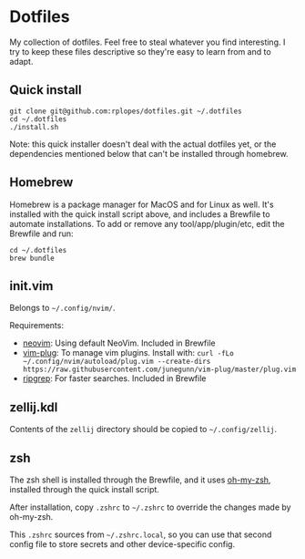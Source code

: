 # Dotfiles

My collection of dotfiles. Feel free to steal whatever you find interesting. I try to keep these files descriptive so they're easy to learn from and to adapt.

## Quick install

```
git clone git@github.com:rplopes/dotfiles.git ~/.dotfiles
cd ~/.dotfiles
./install.sh
```

Note: this quick installer doesn't deal with the actual dotfiles yet, or the dependencies mentioned below that can't be installed through homebrew.

## Homebrew

Homebrew is a package manager for MacOS and for Linux as well. It's installed with the quick install script above, and includes a Brewfile to automate installations. To add or remove any tool/app/plugin/etc, edit the Brewfile and run:

```
cd ~/.dotfiles
brew bundle
```

## init.vim

Belongs to `~/.config/nvim/`.

Requirements:

- [neovim](https://github.com/neovim/neovim): Using default NeoVim. Included in Brewfile
- [vim-plug](https://github.com/junegunn/vim-plug): To manage vim plugins. Install with: `curl -fLo ~/.config/nvim/autoload/plug.vim --create-dirs https://raw.githubusercontent.com/junegunn/vim-plug/master/plug.vim`
- [ripgrep](https://github.com/BurntSushi/ripgrep): For faster searches. Included in Brewfile

## zellij.kdl

Contents of the `zellij` directory should be copied to `~/.config/zellij`.

## zsh

The zsh shell is installed through the Brewfile, and it uses [oh-my-zsh](https://github.com/robbyrussell/oh-my-zsh), installed through the quick install script.

After installation, copy `.zshrc` to `~/.zshrc` to override the changes made by oh-my-zsh.

This `.zshrc` sources from `~/.zshrc.local`, so you can use that second config file to store secrets and other device-specific config.

